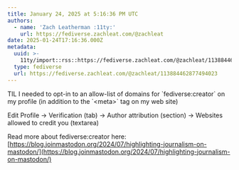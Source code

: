 ```yaml
---
title: January 24, 2025 at 5:16:36 PM UTC
authors:
  - name: 'Zach Leatherman :11ty:'
    url: https://fediverse.zachleat.com/@zachleat
date: 2025-01-24T17:16:36.000Z
metadata:
  uuid: >-
    11ty/import::rss::https://fediverse.zachleat.com/@zachleat/113884462877494023
  type: fediverse
  url: https://fediverse.zachleat.com/@zachleat/113884462877494023
---
```

TIL I needed to opt-in to an allow-list of domains for \`fediverse:creator\` on my profile (in addition to the \`\<meta>\` tag on my web site)

Edit Profile -> Verification (tab) -> Author attribution (section) -> Websites allowed to credit you (textarea)

Read more about fediverse:creator here: [https://blog.joinmastodon.org/2024/07/highlighting-journalism-on-mastodon/](https://blog.joinmastodon.org/2024/07/highlighting-journalism-on-mastodon/)